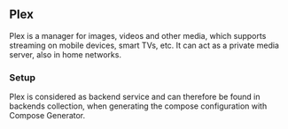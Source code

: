 ## Plex
Plex is a manager for images, videos and other media, which supports streaming on mobile devices, smart TVs, etc. It can act as a private media server, also in home networks.

### Setup
Plex is considered as backend service and can therefore be found in backends collection, when generating the compose configuration with Compose Generator.